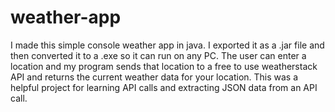 # weather-app
I made this simple console weather app in java. I exported it as a .jar file and then converted it to a .exe so it can run on any PC.
The user can enter a location and my program sends that location to a free to use weatherstack API and returns the current weather data for your location.
This was a helpful project for learning API calls and extracting JSON data from an API call.
